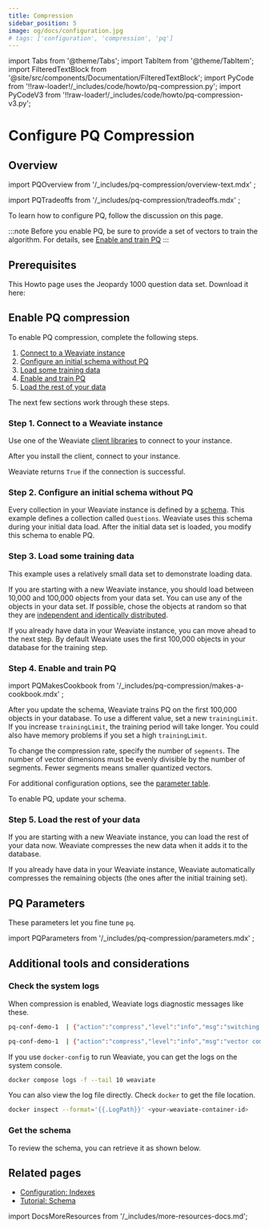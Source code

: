 ```yaml
---
title: Compression
sidebar_position: 5
image: og/docs/configuration.jpg
# tags: ['configuration', 'compression', 'pq']
---
```


import Tabs from '@theme/Tabs';
import TabItem from '@theme/TabItem';
import FilteredTextBlock from '@site/src/components/Documentation/FilteredTextBlock';
import PyCode from '!!raw-loader!/_includes/code/howto/pq-compression.py';
import PyCodeV3 from '!!raw-loader!/_includes/code/howto/pq-compression-v3.py';


# Configure PQ Compression

## Overview

import PQOverview from '/_includes/pq-compression/overview-text.mdx' ;

<PQOverview />

import PQTradeoffs from '/_includes/pq-compression/tradeoffs.mdx' ;

<PQTradeoffs />

To learn how to configure PQ, follow the discussion on this page. 

:::note
Before you enable PQ, be sure to provide a set of vectors to train the algorithm. For details, see [Enable and train PQ](#step-4-enable-and-train-pq)
:::

## Prerequisites

This Howto page uses the Jeopardy 1000 question data set. Download it here:

<Tabs groupId="languages">
  <TabItem value="py" label="Python (v4)">
     <FilteredTextBlock
       text={PyCode}
       startMarker="# START DownloadData"
       endMarker="# END DownloadData"
       language="py"
     />
  </TabItem>
  
  <TabItem value="py3" label="Python (v3)">
     <FilteredTextBlock
       text={PyCodeV3}
       startMarker="# START DownloadData"
       endMarker="# END DownloadData"
       language="py"
     />
  </TabItem>
</Tabs>  

## Enable PQ compression

To enable PQ compression, complete the following steps. 

1. [Connect to a Weaviate instance](#connect-to-a-weaviate-instance)
1. [Configure an initial schema without PQ](#configure-an-initial-schema-without-pq)
1. [Load some training data](#load-some-training-data)
1. [Enable and train PQ](#enable-and-train-pq)
1. [Load the rest of your data](#load-the-rest-of-your-data)

The next few sections work through these steps.

### Step 1. Connect to a Weaviate instance

Use one of the Weaviate [client libraries](/developers/weaviate/client-libraries) to connect to your instance. 

After you install the client, connect to your instance.

<Tabs groupId="languages">
  <TabItem value="py" label="Python (v4)">
     <FilteredTextBlock
       text={PyCode}
       startMarker="# START ConnectCode"
       endMarker="# END ConnectCode"
       language="py"
     />
  </TabItem>
  
  <TabItem value="py3" label="Python (v3)">
     <FilteredTextBlock
       text={PyCodeV3}
       startMarker="# START ConnectCode"
       endMarker="# END ConnectCode"
       language="py"
     />
  </TabItem>
</Tabs>  

Weaviate returns `True` if the connection is successful. 

### Step 2. Configure an initial schema without PQ

Every collection in your Weaviate instance is defined by a [schema](/developers/weaviate/tutorials/schema). This example defines a collection called `Questions`. Weaviate uses this schema during your initial data load. After the initial data set is loaded, you modify this schema to enable PQ. 

<Tabs groupId="languages">
  <TabItem value="py" label="Python (v4)">
     <FilteredTextBlock
       text={PyCode}
       startMarker="# START InitialSchema"
       endMarker="# END InitialSchema"
       language="py"
     />
  </TabItem>
  
  <TabItem value="py3" label="Python (v3)">
     <FilteredTextBlock
       text={PyCodeV3}
       startMarker="# START InitialSchema"
       endMarker="# END InitialSchema"
       language="py"
     />
  </TabItem>
</Tabs> 

### Step 3. Load some training data

This example uses a relatively small data set to demonstrate loading data.

If you are starting with a new Weaviate instance, you should load between 10,000 and 100,000 objects from your data set. You can use any of the objects in your data set. If possible, chose the objects at random so that they are [independent and identically distributed](https://en.wikipedia.org/wiki/Independent_and_identically_distributed_random_variables).

If you already have data in your Weaviate instance, you can move ahead to the next step. By default Weaviate uses the first 100,000 objects in your database for the training step.  

<Tabs groupId="languages">
  <TabItem value="py" label="Python (v4)">
     <FilteredTextBlock
       text={PyCode}
       startMarker="# START LoadData"
       endMarker="# END LoadData"
       language="py"
     />
  </TabItem>
  
  <TabItem value="py3" label="Python (v3)">
     <FilteredTextBlock
       text={PyCodeV3}
       startMarker="# START LoadData"
       endMarker="# END LoadData"
       language="py"
     />
  </TabItem>
</Tabs> 

### Step 4. Enable and train PQ

import PQMakesCookbook from '/_includes/pq-compression/makes-a-cookbook.mdx' ;

<PQMakesCookbook />

After you update the schema, Weaviate trains PQ on the first 100,000 objects in your database. To use a different value, set a new `trainingLimit`. If you increase `trainingLimit`, the training period will take longer. You could also have memory problems if you set a high `trainingLimit`.
    
To change the compression rate, specify the number of `segments`. The number of vector dimensions must be evenly divisible by the number of segments. Fewer segments means smaller quantized vectors.

For additional configuration options, see the [parameter table](#pq-parameters).

To enable PQ, update your schema. 
 

<Tabs groupId="languages">
  <TabItem value="py" label="Python (v4)">
     <FilteredTextBlock
       text={PyCode}
       startMarker="# START UpdateSchema"
       endMarker="# END UpdateSchema"
       language="py"
     />
  </TabItem>
  
  <TabItem value="py3" label="Python (v3)">
     <FilteredTextBlock
       text={PyCodeV3}
       startMarker="# START UpdateSchema"
       endMarker="# END UpdateSchema"
       language="py"
     />
  </TabItem>
</Tabs> 

### Step 5. Load the rest of your data

If you are starting with a new Weaviate instance, you can load the rest of your data now. Weaviate compresses the new data when it adds it to the database.

If you already have data in your Weaviate instance, Weaviate automatically compresses the remaining objects (the ones after the initial training set).

## PQ Parameters

These parameters let you fine tune `pq`.
 
import PQParameters from '/_includes/pq-compression/parameters.mdx' ;

<PQParameters />


## Additional tools and considerations

### Check the system logs

When compression is enabled, Weaviate logs diagnostic messages like these.

```bash
pq-conf-demo-1  | {"action":"compress","level":"info","msg":"switching to compressed vectors","time":"2023-11-13T21:10:52Z"}

pq-conf-demo-1  | {"action":"compress","level":"info","msg":"vector compression complete","time":"2023-11-13T21:10:53Z"}
```

If you use `docker-config` to run Weaviate, you can get the logs on the system console.

```bash
docker compose logs -f --tail 10 weaviate
```

You can also view the log file directly. Check `docker` to get the file location.

```bash
docker inspect --format='{{.LogPath}}' <your-weaviate-container-id>
```

### Get the schema

To review the schema, you can retrieve it as shown below.

<Tabs groupId="languages">
  <TabItem value="py" label="Python (v4)">
    <FilteredTextBlock
      text={PyCode}
      startMarker="# START GetSchema"
      endMarker="# END GetSchema"
      language="py"
    />
  </TabItem>

  <TabItem value="py3" label="Python (v3)">
    <FilteredTextBlock
      text={PyCode}
      startMarker="# START GetSchema"
      endMarker="# END GetSchema"
      language="py"
    />
  </TabItem>

</Tabs>

## Related pages

- [Configuration: Indexes](../configuration/indexes.md)
- [Tutorial: Schema](../tutorials/schema.md)

import DocsMoreResources from '/_includes/more-resources-docs.md';

<DocsMoreResources />
